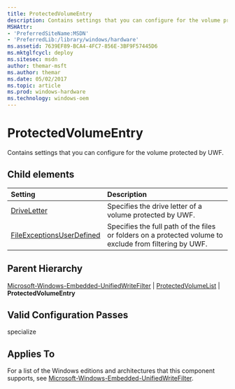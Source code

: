 ```yaml
---
title: ProtectedVolumeEntry
description: Contains settings that you can configure for the volume protected by UWF.
MSHAttr:
- 'PreferredSiteName:MSDN'
- 'PreferredLib:/library/windows/hardware'
ms.assetid: 7639EF89-BCA4-4FC7-856E-3BF9F57445D6
ms.mktglfcycl: deploy
ms.sitesec: msdn
author: themar-msft
ms.author: themar
ms.date: 05/02/2017
ms.topic: article
ms.prod: windows-hardware
ms.technology: windows-oem
---
```

# ProtectedVolumeEntry

Contains settings that you can configure for the volume protected by UWF.

## Child elements

| Setting                 | Description                                                                           |
|:------------------------|:--------------------------------------------------------------------------------------|
| [DriveLetter](microsoft-windows-embedded-unifiedwritefilter-protectedvolumelist-protectedvolumeentry-driveletter.md) | Specifies the drive letter of a volume protected by UWF. |
| [FileExceptionsUserDefined](microsoft-windows-embedded-unifiedwritefilter-protectedvolumelist-protectedvolumeentry-fileexceptionsuserdefined.md) | Specifies the full path of the files or folders on a protected volume to exclude from filtering by UWF. |

## Parent Hierarchy

[Microsoft-Windows-Embedded-UnifiedWriteFilter](microsoft-windows-embedded-unifiedwritefilter.md) | [ProtectedVolumeList](microsoft-windows-embedded-unifiedwritefilter-protectedvolumelist.md) | **ProtectedVolumeEntry**

## Valid Configuration Passes

specialize

## Applies To

For a list of the Windows editions and architectures that this component supports, see [Microsoft-Windows-Embedded-UnifiedWriteFilter](microsoft-windows-embedded-unifiedwritefilter.md).
